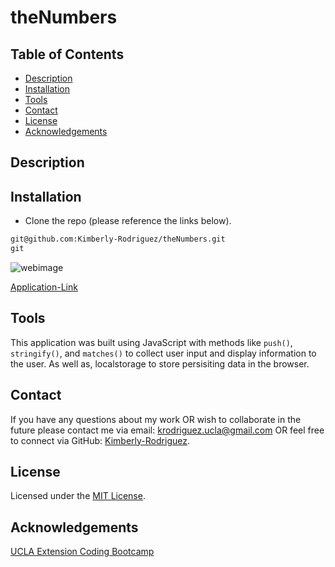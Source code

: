 # theNumbers

## Table of Contents

* [Description](#description)
* [Installation](#installation)
* [Tools](#tools)
* [Contact](#contact)
* [License](#license)
* [Acknowledgements](#acknowledgements)

## Description


## Installation

* Clone the repo (please reference the links below).
```md 
git@github.com:Kimberly-Rodriguez/theNumbers.git
git

```
![webimage](.png)

[Application-Link]()

## Tools

This application was built using JavaScript with methods like `push()`, `stringify()`, and `matches()` to collect user input and display information to the user. As well as, localstorage to store persisiting data in the browser.


## Contact

If you have any questions about my work OR wish to collaborate in the future please contact me via email: krodriguez.ucla@gmail.com OR feel free to connect via GitHub: [Kimberly-Rodriguez](https://github.com/Kimberly-Rodriguez).

## License 

Licensed under the [MIT License](LICENSE).

## Acknowledgements

[UCLA Extension Coding Bootcamp](https://bootcamp.uclaextension.edu/coding/)




